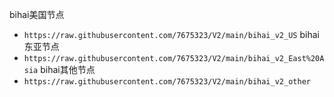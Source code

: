 bihai美国节点
- `https://raw.githubusercontent.com/7675323/V2/main/bihai_v2_US`
bihai东亚节点
- `https://raw.githubusercontent.com/7675323/V2/main/bihai_v2_East%20Asia`
bihai其他节点
- `https://raw.githubusercontent.com/7675323/V2/main/bihai_v2_other`
